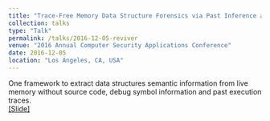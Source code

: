 ```yaml
---
title: "Trace-Free Memory Data Structure Forensics via Past Inference and Future Speculations"
collection: talks
type: "Talk"
permalink: /talks/2016-12-05-reviver
venue: "2016 Annual Computer Security Applications Conference"
date: 2016-12-05
location: "Los Angeles, CA, USA"
---
```


One framework to extract data structures semantic information from live memory without source code, debug symbol information and past execution traces.<br>
[[Slide]](http://pfsun.github.io/files/2019-03-08-thesis.pptx)